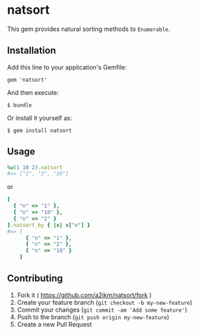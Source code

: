 # natsort

This gem provides natural sorting methods to `Enumerable`.

## Installation

Add this line to your application's Gemfile:

    gem 'natsort'

And then execute:

    $ bundle

Or install it yourself as:

    $ gem install natsort

## Usage

```ruby
%w(1 10 2).natsort
#=> ["1", "2", "10"]
```

or

```ruby
[
  { "n" => "1" },
  { "n" => "10" },
  { "n" => "2" }
].natsort_by { |x| x["n"] }
#=> [
      { "n" => "1" },
      { "n" => "2" },
      { "n" => "10" }
    ]
```

## Contributing

1. Fork it ( https://github.com/a2ikm/natsort/fork )
2. Create your feature branch (`git checkout -b my-new-feature`)
3. Commit your changes (`git commit -am 'Add some feature'`)
4. Push to the branch (`git push origin my-new-feature`)
5. Create a new Pull Request
